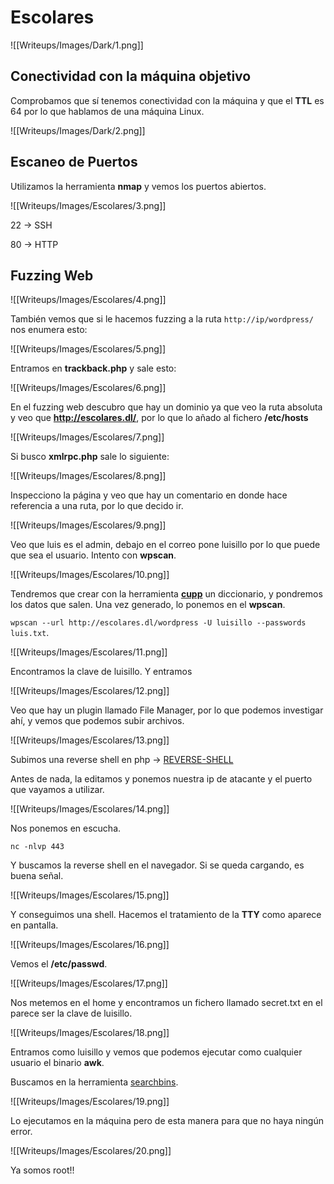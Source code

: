 #  Escolares

![[Writeups/Images/Dark/1.png]]

## Conectividad con la máquina objetivo

Comprobamos que sí tenemos conectividad con la máquina y que el **TTL** es 64 por lo que hablamos de una máquina Linux.

![[Writeups/Images/Dark/2.png]]

## Escaneo de Puertos

Utilizamos la herramienta **nmap** y vemos los puertos abiertos.

![[Writeups/Images/Escolares/3.png]]

22 -> SSH

80 -> HTTP

## Fuzzing Web

![[Writeups/Images/Escolares/4.png]]

También vemos que si le hacemos fuzzing a la ruta `http://ip/wordpress/` nos enumera esto:

![[Writeups/Images/Escolares/5.png]]

Entramos en **trackback.php** y sale esto:

![[Writeups/Images/Escolares/6.png]]

En el fuzzing web descubro que hay un dominio ya que veo la ruta absoluta y veo que **http://escolares.dl/**, por lo que lo añado al fichero **/etc/hosts**

![[Writeups/Images/Escolares/7.png]]

Si busco **xmlrpc.php** sale lo siguiente:

![[Writeups/Images/Escolares/8.png]]

Inspecciono la página y veo que hay un comentario en donde hace referencia a una ruta, por lo que decido ir.

![[Writeups/Images/Escolares/9.png]]

Veo que luis es el admin, debajo en el correo pone luisillo por lo que puede que sea el usuario. Intento con **wpscan**.

![[Writeups/Images/Escolares/10.png]]

Tendremos que crear con la herramienta **[cupp](https://github.com/Mebus/cupp)** un diccionario, y pondremos los datos que salen. Una vez generado, lo ponemos en el **wpscan**.

`wpscan --url http://escolares.dl/wordpress -U luisillo --passwords luis.txt`.

![[Writeups/Images/Escolares/11.png]]

Encontramos la clave de luisillo. Y entramos

![[Writeups/Images/Escolares/12.png]]

Veo que hay un plugin llamado File Manager, por lo que podemos investigar ahí, y vemos que podemos subir archivos.

![[Writeups/Images/Escolares/13.png]]

Subimos una reverse shell en php -> [REVERSE-SHELL](https://github.com/pentestmonkey/php-reverse-shell)

Antes de nada, la editamos y ponemos nuestra ip de atacante y el puerto que vayamos a utilizar.

![[Writeups/Images/Escolares/14.png]]

Nos ponemos en escucha.

`nc -nlvp 443`

Y buscamos la reverse shell en el navegador. Si se queda cargando, es buena señal.

![[Writeups/Images/Escolares/15.png]]

Y conseguimos una shell. Hacemos el tratamiento de la **TTY** como aparece en pantalla.

![[Writeups/Images/Escolares/16.png]]

Vemos el **/etc/passwd**.

![[Writeups/Images/Escolares/17.png]]

Nos metemos en el home y encontramos un fichero llamado secret.txt en el parece ser la clave de luisillo.

![[Writeups/Images/Escolares/18.png]]

Entramos como luisillo y vemos que podemos ejecutar como cualquier usuario el binario **awk**.

Buscamos en la herramienta [searchbins](https://github.com/r1vs3c/searchbins).

![[Writeups/Images/Escolares/19.png]]

Lo ejecutamos en la máquina pero de esta manera para que no haya ningún error.

![[Writeups/Images/Escolares/20.png]]

Ya somos root!!
